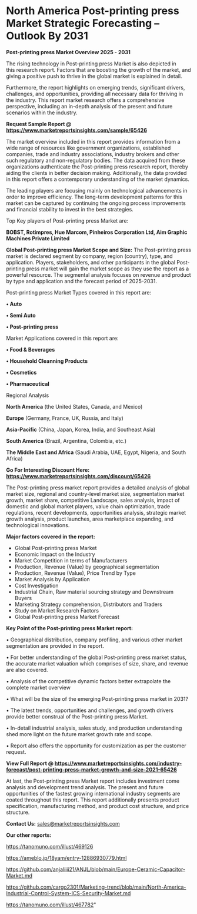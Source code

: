 # North America Post-printing press Market Strategic Forecasting – Outlook By 2031

<Strong> Post-printing press Market Overview 2025 - 2031</strong>

The rising technology in Post-printing press Market is also depicted in this research report. Factors that are boosting the growth of the market, and giving a positive push to thrive in the global market is explained in detail.

Furthermore, the report highlights on emerging trends, significant drivers, challenges, and opportunities, providing all necessary data for thriving in the industry. This report market research offers a comprehensive perspective, including an in-depth analysis of the present and future scenarios within the industry.

<strong>Request Sample Report @ <a href=https://www.marketreportsinsights.com/sample/65426>https://www.marketreportsinsights.com/sample/65426</a></strong>

The market overview included in this report provides information from a wide range of resources like government organizations, established companies, trade and industry associations, industry brokers and other such regulatory and non-regulatory bodies. The data acquired from these organizations authenticate the Post-printing press research report, thereby aiding the clients in better decision making. Additionally, the data provided in this report offers a contemporary understanding of the market dynamics.

The leading players are focusing mainly on technological advancements in order to improve efficiency. The long-term development patterns for this market can be captured by continuing the ongoing process improvements and financial stability to invest in the best strategies.

Top Key players of Post-printing press Market are:

<strong>BOBST, Rotimpres, Hue Marcom, Pinheiros Corporation Ltd, Aim Graphic Machines Private Limited</strong>

<strong><b>Global Post-printing press Market Scope and Size:</b></strong>
The Post-printing press market is declared segment by company, region (country), type, and application. Players, stakeholders, and other participants in the global Post-printing press market will gain the market scope as they use the report as a powerful resource. The segmental analysis focuses on revenue and product by type and application and the forecast period of 2025-2031.

Post-printing press Market Types covered in this report are:

<strong>• Auto

• Semi Auto

• Post-printing press</strong>

Market Applications covered in this report are:

<strong>• Food & Beverages

• Household Cleanning Products

• Cosmetics

• Pharmaceutical</strong> 

Regional Analysis

<strong>North America</strong> (the United States, Canada, and Mexico)

<strong>Europe</strong> (Germany, France, UK, Russia, and Italy)

<strong>Asia-Pacific</strong> (China, Japan, Korea, India, and Southeast Asia)

<strong>South America</strong> (Brazil, Argentina, Colombia, etc.)

<strong>The Middle East and Africa</strong> (Saudi Arabia, UAE, Egypt, Nigeria, and South Africa)

<strong>Go For Interesting Discount Here: <a href=https://www.marketreportsinsights.com/discount/65426>https://www.marketreportsinsights.com/discount/65426</a></strong>

The Post-printing press market report provides a detailed analysis of global market size, regional and country-level market size, segmentation market growth, market share, competitive Landscape, sales analysis, impact of domestic and global market players, value chain optimization, trade regulations, recent developments, opportunities analysis, strategic market growth analysis, product launches, area marketplace expanding, and technological innovations.

<strong><b>Major factors covered in the report:</b></strong>
<ul>
  <li>Global Post-printing press Market </li>
  <li>Economic Impact on the Industry</li>
  <li>Market Competition in terms of Manufacturers</li>
  <li>Production, Revenue (Value) by geographical segmentation</li>
  <li>Production, Revenue (Value), Price Trend by Type</li>
  <li>Market Analysis by Application</li>
  <li>Cost Investigation</li>
  <li>Industrial Chain, Raw material sourcing strategy and Downstream Buyers</li>
  <li>Marketing Strategy comprehension, Distributors and Traders</li>
  <li>Study on Market Research Factors</li>
  <li>Global Post-printing press Market Forecast</li>
</ul>

<strong><b>Key Point of the Post-printing press Market report:</b></strong>

• Geographical distribution, company profiling, and various other market segmentation are provided in the report.

• For better understanding of the global Post-printing press market status, the accurate market valuation which comprises of size, share, and revenue are also covered.

• Analysis of the competitive dynamic factors better extrapolate the complete market overview

• What will be the size of the emerging Post-printing press market in 2031?

• The latest trends, opportunities and challenges, and growth drivers provide better construal of the Post-printing press Market.

• In-detail industrial analysis, sales study, and production understanding shed more light on the future market growth rate and scope.

• Report also offers the opportunity for customization as per the customer request.

<strong><b>View Full Report @ <a href=https://www.marketreportsinsights.com/industry-forecast/post-printing-press-market-growth-and-size-2021-65426>https://www.marketreportsinsights.com/industry-forecast/post-printing-press-market-growth-and-size-2021-65426</a></b></strong>


At last, the Post-printing press Market report includes investment come analysis and development trend analysis. The present and future opportunities of the fastest growing international industry segments are coated throughout this report. This report additionally presents product specification, manufacturing method, and product cost structure, and price structure.

<strong>Contact Us:</strong>
sales@marketreportsinsights.com

<strong>Our other reports:</strong>

<a href=https://tanomuno.com/illust/469126>https://tanomuno.com/illust/469126</a>

<a href=https://ameblo.jp/18yam/entry-12886930779.html>https://ameblo.jp/18yam/entry-12886930779.html</a>

<a href=https://github.com/anjaliiii21/ANJL/blob/main/Europe-Ceramic-Capacitor-Market.md>https://github.com/anjaliiii21/ANJL/blob/main/Europe-Ceramic-Capacitor-Market.md</a>

<a href=https://github.com/cargo2301/Marketing-trend/blob/main/North-America-Industrial-Control-System-ICS-Security-Market.md>https://github.com/cargo2301/Marketing-trend/blob/main/North-America-Industrial-Control-System-ICS-Security-Market.md</a>

<a href=https://tanomuno.com/illust/467782>https://tanomuno.com/illust/467782</a>"

